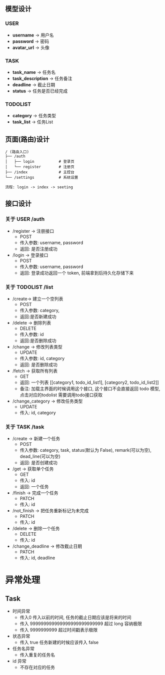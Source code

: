## 模型设计

### USER

- **username** -> 用户名
- **password** -> 密码
- **avatar_url** -> 头像

### TASK

- **task_name** -> 任务名
- **task_description** -> 任务备注
- **deadline** -> 截止日期
- **status** -> 任务是否已经完成

### TODOLIST

- **category** -> 任务类型
- **task_list** -> 任务List

## 页面(路由)设计

```angular2html
/ (路由入口)
├── /auth
│   ├── login           # 登录页
│   └── register        # 注册页
├── /index              # 主控台
└── /settings           # 系统设置

流程: login -> index -> seeting
```

## 接口设计

### 关于 USER /auth

- /register -> 注册接口
    - POST
    - 传入参数: username, password
    - 返回: 是否注册成功
- /login -> 登录接口
    - POST
    - 传入参数: username, password
    - 返回: 登录成功返回一个 token, 前端拿到后持久化存储下来

### 关于 TODOLIST /list

- /create-> 建立一个空列表
    - POST
    - 传入参数: category,
    - 返回:是否新建成功
- /delete -> 删除列表
    - DELETE
    - 传入参数: id
    - 返回:是否删除成功
- /change -> 修改列表类型
    - UPDATE
    - 传入参数: id, category
    - 返回: 是否删除成功
- /fetch -> 获取所有列表
    - GET
    - 返回: 一个列表 [[category1, todo_id_list1], [category2, todo_id_list2]]
    - 备注: 加载主界面的时候调用这个接口, 这个接口不会直接返回 todo 模型, 点击对应的todolist 需要调用todo接口获取
- /change_category -> 修改任务类型
    - UPDATE
    - 传入: id, category

### 关于 TASK /task

- /create -> 新建一个任务
    - POST
    - 传入参数: category, task, status(默认为 False), remark(可以为空), dead_line(可以为空)
    - 返回: 是否创建成功
- /get -> 获取单个任务
    - GET
    - 传入: id
    - 返回: 一个任务
- /finish -> 完成一个任务
    - PATCH
    - 传入: id
- /not_finish -> 把任务重新标记为未完成
    - PATCH
    - 传入: id
- /delete -> 删除一个任务
    - DELETE
    - 传入: id
- /change_deadline -> 修改截止日期
    - PATCH
    - 传入: id, deadline

# 异常处理

## Task

- 时间异常
    - 传入0 传入以前的时间, 任务的截止日期应该是将来的时间
    - 传入 999999999999999999999999999 超过 long 容纳极限
    - 传入 9999999999 超过时间戳表示极限
- 状态异常
    - 传入 true 任务新建的时候应该传入 false
- 任务名异常
    - 传入重复的任务名
- id 异常
    - 不存在对应的任务


